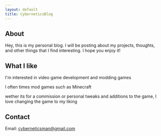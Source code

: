 ```yaml
---
layout: default
title: CyberneticsBlog
---
```


## About
Hey, this is my personal blog. I will be posting about my projects, thoughts, and other things that I find interesting. I hope you enjoy it!


## What I like

I'm interested in video game development and modding games

I often times mod games such as Minecraft

wether its for a commission or personal tweaks and additions to the game, I love changing the game to my liking

## Contact
Email: cyberneticsman@gmail.com
